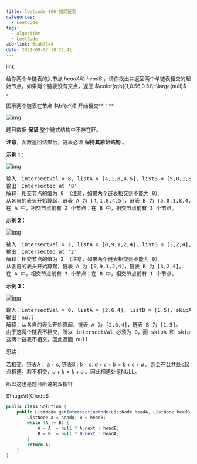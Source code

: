 ```yaml
---
title: leetcode-160-相交链表
categories:
  - LeetCode
tags:
  - algorithm
  - LeetCode
abbrlink: 6cab73e4
date: 2021-09-07 18:22:41
---
```


[link](https://leetcode-cn.com/problems/intersection-of-two-linked-lists/)

给你两个单链表的头节点 $\textit{headA}$和 $\textit{headB}$ ，请你找出并返回两个单链表相交的起始节点。如果两个链表没有交点，返回 $\color[rgb]{1,0.56,0.5}\it\large{null}$ 。

图示两个链表在节点 $\bf{c1}$ 开始相交**：**

![img](https://gitee.com/cao_ziqiang/img/raw/master/20210907191042.png)

题目数据 **保证** 整个链式结构中不存在环。

**注意**，函数返回结果后，链表必须 **保持其原始结构** 。

**示例 1：**

[![img](https://gitee.com/cao_ziqiang/img/raw/master/20210907191056.png)](https://gitee.com/cao_ziqiang/img/raw/master/20210907191056.png)

<pre>
输入：intersectVal = 8, listA = [4,1,8,4,5], listB = [5,0,1,8,4,5], skipA = 2, skipB = 3
输出：Intersected at '8'
解释：相交节点的值为 8 （注意，如果两个链表相交则不能为 0）。
从各自的表头开始算起，链表 A 为 [4,1,8,4,5]，链表 B 为 [5,0,1,8,4,5]。
在 A 中，相交节点前有 2 个节点；在 B 中，相交节点前有 3 个节点。
</pre>

**示例 2：**

[![img](https://gitee.com/cao_ziqiang/img/raw/master/20210907191232.png)](https://assets.leetcode.com/uploads/2018/12/13/160_example_2.png)



<pre>
输入：intersectVal = 2, listA = [0,9,1,2,4], listB = [3,2,4], skipA = 3, skipB = 1
输出：Intersected at '2'
解释：相交节点的值为 2 （注意，如果两个链表相交则不能为 0）。
从各自的表头开始算起，链表 A 为 [0,9,1,2,4]，链表 B 为 [3,2,4]。
在 A 中，相交节点前有 3 个节点；在 B 中，相交节点前有 1 个节点。
</pre>

**示例 3：**

[![img](https://gitee.com/cao_ziqiang/img/raw/master/20210907191516.png)](https://assets.leetcode.com/uploads/2018/12/13/160_example_3.png)

<pre>
输入：intersectVal = 0, listA = [2,6,4], listB = [1,5], skipA = 3, skipB = 2
输出：null
解释：从各自的表头开始算起，链表 A 为 [2,6,4]，链表 B 为 [1,5]。
由于这两个链表不相交，所以 intersectVal 必须为 0，而 skipA 和 skipB 可以是任意值。
这两个链表不相交，因此返回 null 
</pre>

思路：

若相交，链表A： $\mathrm a + \mathrm c$, 链表B : $b+c$. $a+c+b= b+c+a$ 。则会在公共处c起点相遇。若不相交，$a +b = b+a$ 。因此相遇处是NULL。

所以这也是题目所说的双指针

$\huge\it{C}ode$

```java
public class Solution {
    public ListNode getIntersectionNode(ListNode headA, ListNode headB) {
        ListNode A = headA, B = headB;
        while (A != B) {
            A = A != null ? A.next : headB;
            B = B != null ? B.next : headA;
        }
        return A;
    }
}
```

